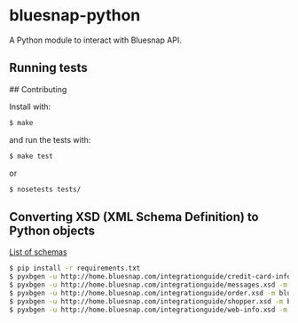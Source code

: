 # bluesnap-python

A Python module to interact with Bluesnap API.

## Running tests


## Contributing

Install with:
```sh
$ make
```
and run the tests with:
```sh
$ make test
```
or
```sh
$ nosetests tests/
```

## Converting XSD (XML Schema Definition) to Python objects

[List of schemas](http://home.bluesnap.com/integrationguide/default.htm#WordManual/Schemas.htm)

```sh
$ pip install -r requirements.txt
$ pyxbgen -u http://home.bluesnap.com/integrationguide/credit-card-info.xsd -m bluesnap/schema/credit_card_info
$ pyxbgen -u http://home.bluesnap.com/integrationguide/messages.xsd -m bluesnap/schema/messages
$ pyxbgen -u http://home.bluesnap.com/integrationguide/order.xsd -m bluesnap/schema/order
$ pyxbgen -u http://home.bluesnap.com/integrationguide/shopper.xsd -m bluesnap/schema/shopper
$ pyxbgen -u http://home.bluesnap.com/integrationguide/web-info.xsd -m bluesnap/schema/web_info
```
